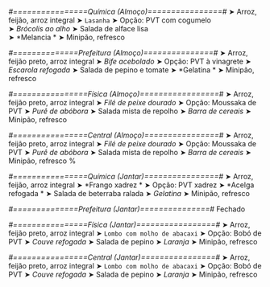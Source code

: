 
*#================Química (Almoço)================#*
➤ Arroz, feijão, arroz integral
➤ `Lasanha`
➤ Opção: PVT com cogumelo   
➤ *Brócolis ao alho*
➤ Salada de alface lisa  
➤ *Melancia *
➤ Minipão, refresco

*#==============Prefeitura (Almoço)===============#*
➤ Arroz, feijão preto, arroz integral
➤ *Bife acebolado*
➤ Opção: PVT à vinagrete
➤ *Escarola refogada*
➤ Salada de pepino e tomate
➤ *Gelatina *
➤ Minipão, refresco

*#================Física (Almoço)=================#*
➤ Arroz, feijão preto, arroz integral
➤ *Filé de peixe dourado*
➤ Opção: Moussaka de PVT
➤ *Purê de abóbora*
➤ Salada mista de repolho
➤ *Barra de cereais*
➤ Minipão, refresco

*#================Central (Almoço)================#*
➤ Arroz, feijão preto, arroz integral
➤ *Filé de peixe dourado*
➤ Opção: Moussaka de PVT
➤ *Purê de abóbora*
➤ Salada mista de repolho
➤ *Barra de cereais*
➤ Minipão, refresco
%

*#================Química (Jantar)================#*
➤ Arroz, feijão, arroz integral
➤ *Frango xadrez *
➤ Opção: PVT xadrez
➤ *Acelga refogada *
➤ Salada de beterraba ralada
➤ *Gelatina*
➤ Minipão, refresco

*#==============Prefeitura (Jantar)===============#*
Fechado

*#================Física (Jantar)=================#*
➤ Arroz, feijão preto, arroz integral
➤ `Lombo com molho de abacaxi`
➤ Opção: Bobó de PVT
➤ *Couve refogada*
➤ Salada de pepino
➤ *Laranja*
➤ Minipão, refresco

*#================Central (Jantar)================#*
➤ Arroz, feijão preto, arroz integral
➤ `Lombo com molho de abacaxi`
➤ Opção: Bobó de PVT
➤ *Couve refogada*
➤ Salada de pepino
➤ *Laranja*
➤ Minipão, refresco
